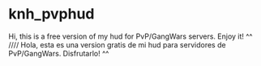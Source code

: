 # knh_pvphud
Hi, this is a free version of my hud for PvP/GangWars servers. Enjoy it! ^^         ////      Hola, esta es una version gratis de mi hud para servidores de PvP/GangWars. Disfrutarlo! ^^
